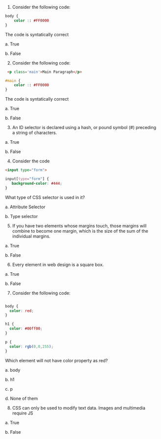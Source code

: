 1. Consider the following code:

```css
body {
    color :: #FF0000
}

```

The code is syntatically correct

a. True 

b. False 


2. Consider the following code:

```html
 <p class='main'>Main Paragraph</p>

```

```css
#main {
    color :: #FF0000
}

```
The code is syntatically correct

a. True 

b. False 

 
3. An ID selector is declared using a hash, or pound symbol (#) preceding a string of characters.

a. True 

b. False 


4. Consider the code 
```html
<input type="form">
```

```css
input[type="form"] {
   background-color: #444;
}
```
What type of CSS selector is used in it?

a. Attribute Selector 

b. Type selector


5. If you have two elements whose margins touch, those margins will combine to become one margin, which is the size of the sum of the individual margins.

a. True 

b. False 

6. Every element in web design is a square box.

a. True

b. False

7. Consider the following code:
```css

body {
  color: red;
}

h1 {
  color: #00ff00;
}

p {
  color: rgb(0,0,255);
}
```

Which element will not have color property as red?

a. body

b. h1

c. p

d. None of them


8. CSS can only be used to modify text data. Images and multimedia require JS

a. True

b. False
